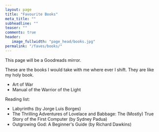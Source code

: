 ```yaml
---
layout: page
title: "Favourite Books"
meta_title: ""
subheadline: ""
teaser: ""
comments: true
header:
   image_fullwidth: "page_head/books.jpg"
permalink: "/faves/books/"
---
```


This page will be a Goodreads mirror.

These are the books I would take with me where ever I shift. They are like my holy book.
* Art of War
* Manual of the Warrior of the Light

Reading list:
* Labyrinths (by Jorge Luis Borges)
* The Thrilling Adventures of Lovelace and Babbage: The (Mostly) True Story of the First Computer (by Sydney Padua)
* Outgrowing God: A Beginner's Guide (by Richard Dawkins)




